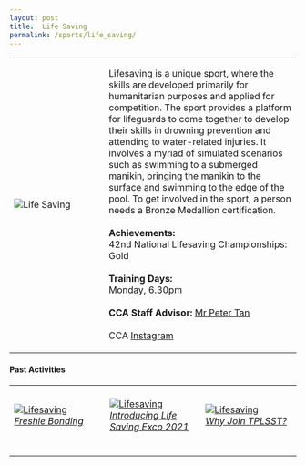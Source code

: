 ```yaml
---
layout: post
title:  Life Saving
permalink: /sports/life_saving/
---
```


<table>
    <tr>
        <td style="width:33%"><image src="/images/CCA_life_saving.jpg" style="display:block;margin-left:auto;margin-right:auto;" alt="Life Saving"></image></td>
        <td>
            <p>
                Lifesaving is a unique sport, where the skills are developed primarily for humanitarian purposes and applied for competition. The sport provides a platform for lifeguards to come together to develop their skills in drowning prevention and attending to water-related injuries. It involves a myriad of simulated scenarios such as swimming to a submerged manikin, bringing the manikin to the surface and swimming to the edge of the pool. To get involved in the sport, a person needs a Bronze Medallion certification.<br>
                <br>
                <b>Achievements:</b><br>
                42nd National Lifesaving Championships: Gold<br>
                <br>
                <b>Training Days:</b><br>
                Monday, 6.30pm<br>
                <br>
                <b>CCA Staff Advisor:</b> <a href="mailto:Peter_Tan@tp.edu.sg">Mr Peter Tan</a><br>
                <br>
                CCA <a href="https://www.instagram.com/tplsst">Instagram</a>
            </p>
        </td>
    </tr>
</table>

#### Past Activities

<table>
    <tr>
        <td style="width:33%"><br>
            <a href="https://www.instagram.com/p/CPNIyGCHrr7/">
                <image src="/images/CCA-ls-ig4.png" style="display:block;margin-left:auto;margin-right:auto;" alt="Lifesaving">
                <h6 style="margin-top:0%">Freshie Bonding</h6>
                </image>
            </a>
        </td>
        <td style="width:33%"><br>
            <a href="https://www.instagram.com/p/CPHvk-OHJnc/">
                <image src="/images/CCA-ls-ig5.png" style="display:block;margin-left:auto;margin-right:auto;" alt="Lifesaving">
                <h6 style="margin-top:0%">Introducing Life Saving Exco 2021</h6>
                </image>
            </a>
        </td>
        <td style="width:33%"><br>
            <a href="https://www.instagram.com/p/CN6d2xFnxbL/">
                <image src="/images/CCA-ls-ig6.png" style="display:block;margin-left:auto;margin-right:auto;" alt="Lifesaving">
                <h6 style="margin-top:0%">Why Join TPLSST?</h6>
                </image>
            </a>
        </td>
    </tr>
</table>
